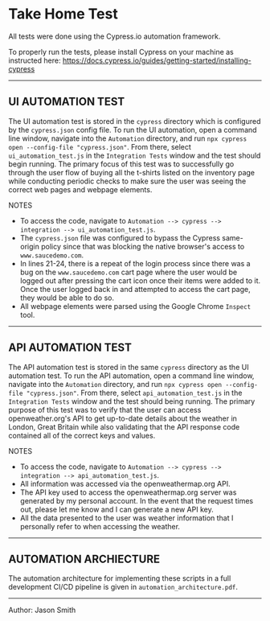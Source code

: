 # Take Home Test

All tests were done using the Cypress.io automation framework.

To properly run the tests, please install Cypress on your machine as instructed here: https://docs.cypress.io/guides/getting-started/installing-cypress

---

UI AUTOMATION TEST
-

The UI automation test is stored in the `cypress` directory which is configured by the `cypress.json` config file. To run the UI automation, open a command line window, navigate into the `Automation` directory, and run `npx cypress open --config-file "cypress.json"`. From there, select `ui_automation_test.js` in the `Integration Tests` window and the test should begin running. The primary focus of this test was to successfully go through the user flow of buying all the t-shirts listed on the inventory page while conducting periodic checks to make sure the user was seeing the correct web pages and webpage elements.

NOTES

- To access the code, navigate to `Automation --> cypress --> integration --> ui_automation_test.js`.
- The `cypress.json` file was configured to bypass the Cypress same-origin policy since that was blocking the native browser's access to `www.saucedemo.com`.
- In lines 21-24, there is a repeat of the login process since there was a bug on the `www.saucedemo.com` cart page where the user would be logged out after pressing the cart icon once their items were added to it. Once the user logged back in and attempted to access the cart page, they would be able to do so.
- All webpage elements were parsed using the Google Chrome `Inspect` tool.

---

API AUTOMATION TEST
-

The API automation test is stored in the same `cypress` directory as the UI automation test. To run the API automation, open a command line window, navigate into the `Automation` directory, and run `npx cypress open --config-file "cypress.json"`. From there, select `api_automation_test.js` in the `Integration Tests` window and the test should being running. The primary purpose of this test was to verify that the user can access openweather.org's API to get up-to-date details about the weather in London, Great Britain while also validating that the API response code contained all of the correct keys and values.

NOTES

- To access the code, navigate to `Automation --> cypress --> integration --> api_automation_test.js`.
- All information was accessed via the openweathermap.org API.
- The API key used to access the openweathermap.org server was generated by my personal account. In the event that the request times out, please let me know and I can generate a new API key.
- All the data presented to the user was weather information that I personally refer to when accessing the weather.

---

AUTOMATION ARCHIECTURE
-

The automation architecture for implementing these scripts in a full development CI/CD pipeline is given in `automation_architecture.pdf`.

---

Author: Jason Smith

